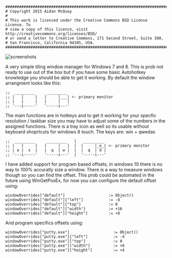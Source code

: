     ##############################################################################
    # Copyright 2015 Aidan McQuay
    #
    # This work is licenced under the Creative Commons BSD License License. To
    # view a copy of this licence, visit http://creativecommons.org/licenses/BSD/
    # or send a letter to Creative Commons, 171 Second Street, Suite 300,
    # San Francisco, California 94105, USA.
    ##############################################################################

![screenshots](http://orig14.deviantart.net/a070/f/2015/051/8/9/windows_8_2015___custom_tiling_window_manager_by_math0ne-d8isqcr.png)


A very simple tiling window manager for Windows 7 and 8.  This is
prob not ready to use out of the box but if you have some basic
Autohotkey knowledge you should be able to get it working. By default the window arrangment looks like this:

    ;;  _________     _________
    ;; |   |     |   |     |___| <- primary monitor
    ;; |   |     |   |     |   |
    ;; '---i-----'   '-----i---'

The main functions are in hotkeys and to get it working for your
specfic resolution / taskbar size you may have to adjust some of the
numbers in the assigned functions.  There is a tray icon as well so its usable without keyboard shoprtcuts
for windows 8 touch.  The keys are: win + qwedas

    ;;  _________     _________   |   _________
    ;; |   |     |   |     |   |  |  |     |_e_| <- primary monitor
    ;; | a |  s  |   |  q  | w |  |  |  q  | d |
    ;; '---i-----'   '-----i---'  |  '-----i---'

I have added support for program based offsets, in windows 10 there is no way to 100% accuratly size a window.  There is a way to measure windows though so you can find the offset.  This prob could be automated in the future using WinGetPosEx, for now you can configure the default offset using:

    windowOverrides["default"]                   := Object()
    windowOverrides["default"]["left"]           := -8
    windowOverrides["default"]["top"]            := 0
    windowOverrides["default"]["width"]          := +16
    windowOverrides["default"]["height"]         := +8

And program specifics offsets using:

    windowOverrides["putty.exe"]                   := Object()
    windowOverrides["putty.exe"]["left"]           := -4
    windowOverrides["putty.exe"]["top"]            := 0
    windowOverrides["putty.exe"]["width"]          := +8
    windowOverrides["putty.exe"]["height"]         := +4
